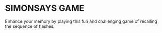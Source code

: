 # SIMONSAYS GAME

Enhance your memory by playing this fun and challenging game of recalling the sequence of flashes.

